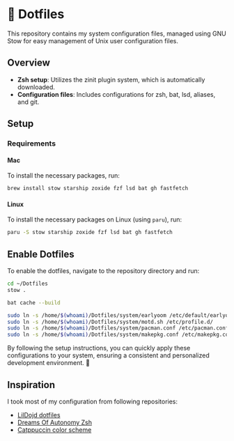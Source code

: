 # 📂 Dotfiles

This repository contains my system configuration files, managed using GNU Stow for easy management of Unix user configuration files.

## Overview

- **Zsh setup**: Utilizes the zinit plugin system, which is automatically downloaded.
- **Configuration files**: Includes configurations for zsh, bat, lsd, aliases, and git.

## Setup

### Requirements

#### Mac
To install the necessary packages, run:
```sh
brew install stow starship zoxide fzf lsd bat gh fastfetch
```

#### Linux
To install the necessary packages on Linux (using `paru`), run:
```sh
paru -S stow starship zoxide fzf lsd bat gh fastfetch
```

## Enable Dotfiles

To enable the dotfiles, navigate to the repository directory and run:
```sh
cd ~/Dotfiles
stow .

bat cache --build 

sudo ln -s /home/$(whoami)/Dotfiles/system/earlyoom /etc/default/earlyoom
sudo ln -s /home/$(whoami)/Dotfiles/system/motd.sh /etc/profile.d/
sudo ln -s /home/$(whoami)/Dotfiles/system/pacman.conf /etc/pacman.conf
sudo ln -s /home/$(whoami)/Dotfiles/system/makepkg.conf /etc/makepkg.conf
```

By following the setup instructions, you can quickly apply these configurations to your system, ensuring a consistent and personalized development environment. 🚀

## Inspiration
I took most of my configuration from following repositories:
- [LilDojd dotfiles](https://github.com/LilDojd/dotfiles)
- [Dreams Of Autonomy Zsh](https://github.com/dreamsofautonomy/zensh)
- [Catppuccin color scheme](https://github.com/catppuccin)
